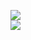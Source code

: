 [![](https://img.shields.io/badge/Made%20With-Github%20Spray-lightgrey.svg?style=for-the-badge&logo=github)](https://github.com/Annihil/github-spray#1359)  
[![](https://i.imgur.com/2DrTn0Z.gif)](https://github.com/Annihil/github-spray)
